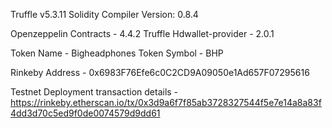 Truffle v5.3.11 
Solidity Compiler Version: 0.8.4

Openzeppelin Contracts - 4.4.2
Truffle Hdwallet-provider - 2.0.1

Token Name - Bigheadphones
Token Symbol - BHP


Rinkeby Address - 0x6983F76Efe6c0C2CD9A09050e1Ad657F07295616

Testnet Deployment transaction details - https://rinkeby.etherscan.io/tx/0x3d9a6f7f85ab3728327544f5e7e14a8a83f4dd3d70c5ed9f0de0074579d9dd61